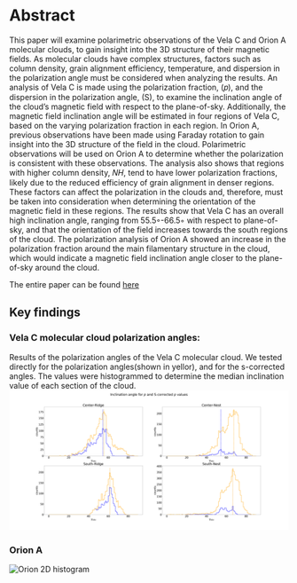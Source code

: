 # Abstract
This paper will examine polarimetric observations of the Vela C and Orion A molecular clouds, to gain insight into the 3D structure of their magnetic fields. As molecular clouds have complex structures, factors such as column density, grain alignment efficiency, temperature, and dispersion in the polarization angle must be considered when analyzing the results. An analysis of Vela C is made using the polarization fraction, (𝑝), and the dispersion in the polarization angle, (S), to examine the inclination angle of the cloud’s magnetic field with respect to the plane-of-sky. Additionally, the magnetic field inclination angle will be estimated in four regions of Vela C, based on the varying polarization fraction in each region. In Orion A, previous observations have been made using Faraday rotation to gain insight into the 3D structure of the field in the cloud. Polarimetric observations will be used on Orion A to determine whether the polarization is consistent with these observations. The analysis also shows that regions with higher column density, 𝑁𝐻, tend to have lower polarization fractions, likely due to the reduced efficiency of grain alignment in denser regions. These factors can affect the polarization in the clouds and, therefore, must be taken into consideration when determining the orientation of the magnetic field in these regions. The results show that Vela C has an overall high inclination angle, ranging from 55.5◦-66.5◦ with respect to plane-of-sky, and that the orientation of the field increases towards the south regions of the cloud. The polarization analysis of Orion A showed an increase in the polarization fraction around the main filamentary structure in the cloud, which would indicate a magnetic field inclination angle closer to the plane-of-sky around the cloud.

The entire paper can be found [here](Andrade_M_field_orientation.pdf)

## Key findings
### Vela C molecular cloud polarization angles:
Results of the polarization angles of the Vela C molecular cloud. We tested directly for the polarization angles(shown in yellor), and for the s-corrected angles. The values were histogrammed to determine the median inclination value of each section of the cloud. 
![Vela C Polarization angles histogram](vela_C/vela_plots/image_S_p_all_comp.png)

### Orion A 
![Orion 2D histogram](orion/good_plots/image_2Dhist_med_polfrac)
